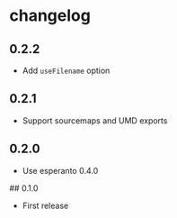 # changelog

## 0.2.2

* Add `useFilename` option

## 0.2.1

* Support sourcemaps and UMD exports

## 0.2.0

* Use esperanto 0.4.0

## 0.1.0

* First release
